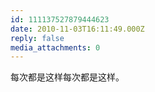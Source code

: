 ```yaml
---
id: 111137527879444623
date: 2010-11-03T16:11:49.000Z
reply: false
media_attachments: 0
---
```


每次都是这样每次都是这样。

